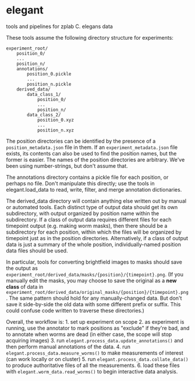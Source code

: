 # elegant
tools and pipelines for zplab C. elegans data

These tools assume the following directory structure for experiments:

```
experiment_root/
    position_0/
    ...
    position_n/ 
    annotations/
        position_0.pickle
        ...
        position_n.pickle
    derived_data/
        data_class_1/
            position_0/
            ...
            position_n/
        data_class_2/
            position_0.xyz
            ...
            position_n.xyz
```
The position directories can be identified by the presence of a `position_metadata.json` file in them. If an `experiment_metadata.json` file exists, its contents can also be used to find the position names, but the former is easier. The names of the position directories are arbitrary. We've been using number-strings, but don't assume that.

The annotations directory contains a pickle file for each position, or perhaps no file. Don't manipulate this directly; use the tools in elegant.load_data to read, write, filter, and merge annotation dictionaries.

The derived_data directory will contain anything else written out by manual or automated tools. Each distinct type of output data should get its own subdirectory, with output organized by position name within the subdirectory. If a class of output data requires different files for each timepoint output (e.g. making worm masks), then there should be a subdirectory for each position, within which the files will be organized by timepoint just as in the position directories. Alternatively, if a class of output data is just a summary of the whole position, individually-named position data files should be used.

In particular, tools for converting brightfield images to masks should save the output as `experiment_root/derived_data/masks/{position}/{timepoint}.png`. (If you manually edit the masks, you may choose to save the original as a **new class** of data in `experiment_root/derived_data/original_masks/{position}/{timepoint}.png`. The same pattern should hold for any manually-changed data. But don't save it side-by-side the old data with some different prefix or suffix. This could confuse code written to traverse these directories.)

Overall, the workflow is:
    1. set up experiment on scope
    2. as experiment is running, use the annotator to mark positions as "exclude" if they're bad, and to annotate when worms are dead (in either case, the scope will stop acquiring images)
    3. run `elegant.process_data.update_annotations()` and then perform manual annotations of the data.
    4. run `elegant.process_data.measure_worms()` to make measurements of interest (can work locally or on cluster)
    5. run `elegant.process_data.collate_data()` to produce authoritative files of all the measurements.
    6. load these files with `elegant.worm_data.read_worms()` to begin interactive data analysis.

